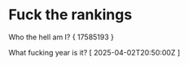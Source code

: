 # Fuck the rankings

Who the hell am I?
{ 17585193 }

What fucking year is it?
[ 2025-04-02T20:50:00Z ]
